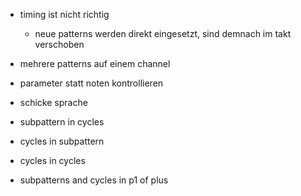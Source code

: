 - timing ist nicht richtig
  - neue patterns werden direkt eingesetzt, sind demnach im takt verschoben
- mehrere patterns auf einem channel
- parameter statt noten kontrollieren

- schicke sprache

- subpattern in cycles
- cycles in subpattern
- cycles in cycles

- subpatterns and cycles in p1 of plus

